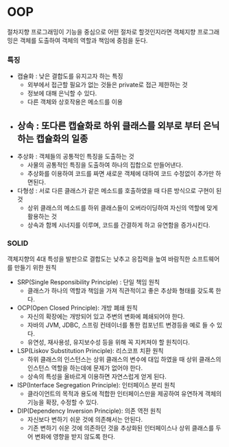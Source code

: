 # OOP

절차지향 프로그래밍이 기능을 중심으로 어떤 절차로 할것인지라면 객체지향 프로그래밍은 객체를 도출하여 객체의 역할과 책임에 중점을 둔다.

### 특징

- 캡슐화 : 낮은 결합도를 유지고자 하는 특징
    - 외부에서 접근할 필요가 없는 것들은 private로 접근 제한하는 것
    - 정보에 대해 은닉할 수 있다.
    - 다른 객체와 상호작용은 메소드를 이용
- 상속 : 또다른 캡슐화로 하위 클래스를 외부로 부터 은닉하는 캡슐화의 일종
    - 
- 추상화 : 객체들의 공통적인 특징을 도출하는 것
    - 사물의 공통적인 특징을 도출하여 하나의 집합으로 만들어낸다.
    - 추상화를 이용하여 코드를 짜면 새로운 객체에 대하여 코드 수정없이 추가만 하면된다.
- 다형성 : 서로 다른 클래스가 같은 메소드를 호출하였을 때 다른 방식으로 구현이 된 것
    - 상위 클래스의 메소드를 하위 클래스들이 오버라이딩하여 자신의 역할에 맞게 활용하는 것
    - 상속과 함께 시너지를 이루며, 코드를 간결하게 하고 유연함을 증가시킨다.

### SOLID

객체지향의 4대 특성을 발판으로 결합도는 낮추고 응집력을 높여 바람직한 소프트웨어를 만들기 위한 원칙

- SRP(Single Responsibility Principle) : 단일 책임 원칙
    - 클래스가 하나의 역할과 책임을 가져 직관적이고 좋은 추상화 형태를 갖도록 한다.
- OCP(Open Closed Principle): 개방 폐쇄 원칙
    - 자신의 확장에는 개방되어 있고 주변의 변화에 폐쇄되어야 한다.
    - 자바의 JVM, JDBC, 스프링 컨테이너를 통한 컴포넌트 변경등을 예로 들 수 있다.
    - 유연성, 재사용성, 유지보수성 등을 위해 꼭 지켜져야 할 원칙이다.
- LSP(Liskov Substitution Principle): 리스코프 치환 원칙
    - 하위 클래스의 인스턴스는 상위 클래스의 변수에 대입 하였을 때 상위 클래스의 인스턴스 역할을 하는데에 문제가 없어야 한다.
    - 상속의 특성을 올바르게 이용하면 자연스럽게 얻게 된다.
- ISP(Interface Segregation Principle): 인터페이스 분리 원칙
    - 클라이언트의 목적과 용도에 적합한 인터페이스만을 제공하여 유연하게 객체의 기능을 확장, 수정할 수 있다.
- DIP(Dependency Inversion Principle): 의존 역전 원칙
    - 자신보다 변하기 쉬운 것에 의존해서는 안된다.
    - 기존 변하기 쉬운 것에 의존하던 것을 추상화된 인터페이스나 상위 클래스를 두어 변화에 영향을 받지 않도록 한다.